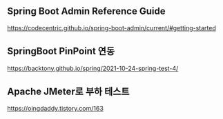 


## Spring Boot Admin Reference Guide

https://codecentric.github.io/spring-boot-admin/current/#getting-started


## SpringBoot PinPoint 연동

https://backtony.github.io/spring/2021-10-24-spring-test-4/


## Apache JMeter로 부하 테스트

https://oingdaddy.tistory.com/163